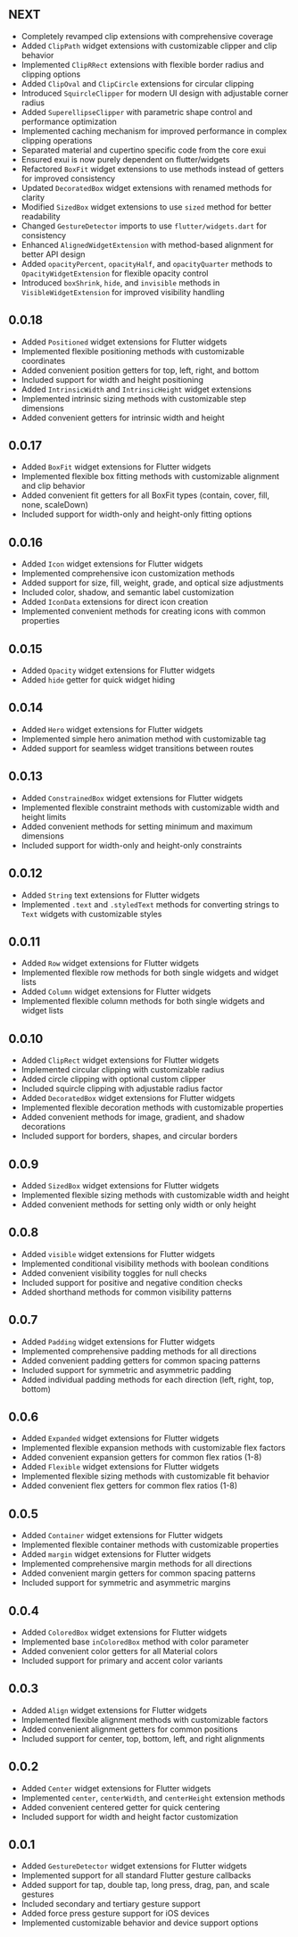 ## NEXT

- Completely revamped clip extensions with comprehensive coverage
- Added `ClipPath` widget extensions with customizable clipper and clip behavior
- Implemented `ClipRRect` extensions with flexible border radius and clipping options
- Added `ClipOval` and `ClipCircle` extensions for circular clipping
- Introduced `SquircleClipper` for modern UI design with adjustable corner radius
- Added `SuperellipseClipper` with parametric shape control and performance optimization
- Implemented caching mechanism for improved performance in complex clipping operations
- Separated material and cupertino specific code from the core exui
- Ensured exui is now purely dependent on flutter/widgets
- Refactored `BoxFit` widget extensions to use methods instead of getters for improved consistency
- Updated `DecoratedBox` widget extensions with renamed methods for clarity
- Modified `SizedBox` widget extensions to use `sized` method for better readability
- Changed `GestureDetector` imports to use `flutter/widgets.dart` for consistency
- Enhanced `AlignedWidgetExtension` with method-based alignment for better API design
- Added `opacityPercent`, `opacityHalf`, and `opacityQuarter` methods to `OpacityWidgetExtension` for flexible opacity control
- Introduced `boxShrink`, `hide`, and `invisible` methods in `VisibleWidgetExtension` for improved visibility handling

## 0.0.18

- Added `Positioned` widget extensions for Flutter widgets
- Implemented flexible positioning methods with customizable coordinates
- Added convenient position getters for top, left, right, and bottom
- Included support for width and height positioning
- Added `IntrinsicWidth` and `IntrinsicHeight` widget extensions
- Implemented intrinsic sizing methods with customizable step dimensions
- Added convenient getters for intrinsic width and height

## 0.0.17

- Added `BoxFit` widget extensions for Flutter widgets
- Implemented flexible box fitting methods with customizable alignment and clip behavior
- Added convenient fit getters for all BoxFit types (contain, cover, fill, none, scaleDown)
- Included support for width-only and height-only fitting options

## 0.0.16

- Added `Icon` widget extensions for Flutter widgets
- Implemented comprehensive icon customization methods
- Added support for size, fill, weight, grade, and optical size adjustments
- Included color, shadow, and semantic label customization
- Added `IconData` extensions for direct icon creation
- Implemented convenient methods for creating icons with common properties

## 0.0.15

- Added `Opacity` widget extensions for Flutter widgets
- Added `hide` getter for quick widget hiding

## 0.0.14

- Added `Hero` widget extensions for Flutter widgets
- Implemented simple hero animation method with customizable tag
- Added support for seamless widget transitions between routes

## 0.0.13

- Added `ConstrainedBox` widget extensions for Flutter widgets
- Implemented flexible constraint methods with customizable width and height limits
- Added convenient methods for setting minimum and maximum dimensions
- Included support for width-only and height-only constraints

## 0.0.12

- Added `String` text extensions for Flutter widgets
- Implemented `.text` and `.styledText` methods for converting strings to `Text` widgets with customizable styles

## 0.0.11

- Added `Row` widget extensions for Flutter widgets
- Implemented flexible row methods for both single widgets and widget lists
- Added `Column` widget extensions for Flutter widgets
- Implemented flexible column methods for both single widgets and widget lists

## 0.0.10

- Added `ClipRect` widget extensions for Flutter widgets
- Implemented circular clipping with customizable radius
- Added circle clipping with optional custom clipper
- Included squircle clipping with adjustable radius factor
- Added `DecoratedBox` widget extensions for Flutter widgets
- Implemented flexible decoration methods with customizable properties
- Added convenient methods for image, gradient, and shadow decorations
- Included support for borders, shapes, and circular borders

## 0.0.9

- Added `SizedBox` widget extensions for Flutter widgets
- Implemented flexible sizing methods with customizable width and height
- Added convenient methods for setting only width or only height

## 0.0.8

- Added `visible` widget extensions for Flutter widgets
- Implemented conditional visibility methods with boolean conditions
- Added convenient visibility toggles for null checks
- Included support for positive and negative condition checks
- Added shorthand methods for common visibility patterns

## 0.0.7

- Added `Padding` widget extensions for Flutter widgets
- Implemented comprehensive padding methods for all directions
- Added convenient padding getters for common spacing patterns
- Included support for symmetric and asymmetric padding
- Added individual padding methods for each direction (left, right, top, bottom)

## 0.0.6

- Added `Expanded` widget extensions for Flutter widgets
- Implemented flexible expansion methods with customizable flex factors
- Added convenient expansion getters for common flex ratios (1-8)
- Added `Flexible` widget extensions for Flutter widgets
- Implemented flexible sizing methods with customizable fit behavior
- Added convenient flex getters for common flex ratios (1-8)

## 0.0.5

- Added `Container` widget extensions for Flutter widgets
- Implemented flexible container methods with customizable properties
- Added `margin` widget extensions for Flutter widgets
- Implemented comprehensive margin methods for all directions
- Added convenient margin getters for common spacing patterns
- Included support for symmetric and asymmetric margins

## 0.0.4

- Added `ColoredBox` widget extensions for Flutter widgets
- Implemented base `inColoredBox` method with color parameter
- Added convenient color getters for all Material colors
- Included support for primary and accent color variants

## 0.0.3

- Added `Align` widget extensions for Flutter widgets
- Implemented flexible alignment methods with customizable factors
- Added convenient alignment getters for common positions
- Included support for center, top, bottom, left, and right alignments

## 0.0.2

- Added `Center` widget extensions for Flutter widgets
- Implemented `center`, `centerWidth`, and `centerHeight` extension methods
- Added convenient centered getter for quick centering
- Included support for width and height factor customization

## 0.0.1

- Added `GestureDetector` widget extensions for Flutter widgets
- Implemented support for all standard Flutter gesture callbacks
- Added support for tap, double tap, long press, drag, pan, and scale gestures
- Included secondary and tertiary gesture support
- Added force press gesture support for iOS devices
- Implemented customizable behavior and device support options
